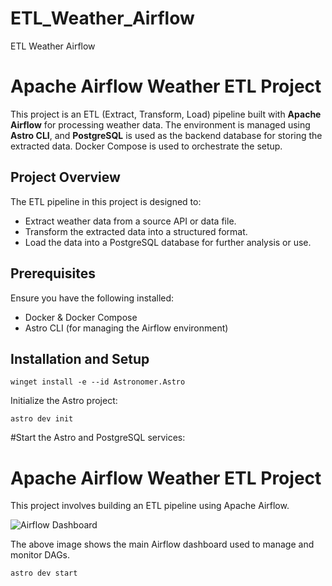 # ETL_Weather_Airflow
ETL Weather Airflow
# Apache Airflow Weather ETL Project

This project is an ETL (Extract, Transform, Load) pipeline built with **Apache Airflow** for processing weather data. The environment is managed using **Astro CLI**, and **PostgreSQL** is used as the backend database for storing the extracted data. Docker Compose is used to orchestrate the setup.

## Project Overview

The ETL pipeline in this project is designed to:
- Extract weather data from a source API or data file.
- Transform the extracted data into a structured format.
- Load the data into a PostgreSQL database for further analysis or use.

## Prerequisites

Ensure you have the following installed:
- Docker & Docker Compose
- Astro CLI (for managing the Airflow environment)

## Installation and Setup





```
winget install -e --id Astronomer.Astro
```

Initialize the Astro project:
```
astro dev init

```


#Start the Astro and PostgreSQL services:



# Apache Airflow Weather ETL Project

This project involves building an ETL pipeline using Apache Airflow.

![Airflow Dashboard](./images/airflow_dashboard.png)

The above image shows the main Airflow dashboard used to manage and monitor DAGs.

```
astro dev start
```

